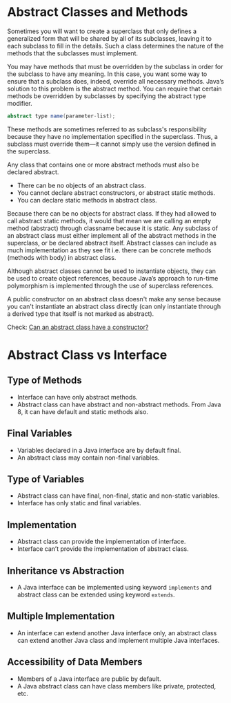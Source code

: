 # Abstract Classes and Methods

Sometimes you will want to create a superclass that only defines a generalized form that will be shared by all of its subclasses, leaving it to each subclass to fill in the details. Such a class determines the nature of the methods that the subclasses must implement.

You may have methods that must be overridden by the subclass in order for the subclass to have any meaning. In this case, you want some way to ensure that a subclass does, indeed, override all necessary methods. Java’s solution to this problem is the abstract method. You can require that certain methods be overridden by subclasses by specifying the abstract type modifier.

```java
abstract type name(parameter-list);
```

These methods are sometimes referred to as subclass's responsibility because they have no implementation specified in the superclass. Thus, a subclass must override them—it cannot simply use the version defined in the superclass.

Any class that contains one or more abstract methods must also be declared abstract.

- There can be no objects of an abstract class.
- You cannot declare abstract constructors, or abstract static methods.
- You can declare static methods in abstract class.

Because there can be no objects for abstract class. If they had allowed to call abstract static methods, it would that mean we are calling an empty method (abstract) through classname because it is static. Any subclass of an abstract class must either implement all of the abstract methods in the superclass, or be declared abstract itself. Abstract classes can include as much implementation as they see fit i.e. there can be concrete methods (methods with body) in abstract class.

Although abstract classes cannot be used to instantiate objects, they can be used to create object references, because Java’s approach to run-time polymorphism is implemented through the use of superclass references.

A public constructor on an abstract class doesn't make any sense because you can't instantiate an abstract class directly (can only instantiate through a derived type that itself is not marked as abstract).

Check: [Can an abstract class have a constructor?](https://stackoverflow.com/questions/260666/can-an-abstract-class-have-a-constructor)

# Abstract Class vs Interface

## Type of Methods

- Interface can have only abstract methods.
- Abstract class can have abstract and non-abstract methods. From Java 8, it can have default and static methods also.

## Final Variables

- Variables declared in a Java interface are by default final.
- An abstract class may contain non-final variables.

## Type of Variables

- Abstract class can have final, non-final, static and non-static variables.
- Interface has only static and final variables.

## Implementation

- Abstract class can provide the implementation of interface.
- Interface can’t provide the implementation of abstract class.

## Inheritance vs Abstraction

- A Java interface can be implemented using keyword `implements` and abstract class can be extended using keyword `extends`.

## Multiple Implementation

- An interface can extend another Java interface only, an abstract class can extend another Java class and implement multiple Java interfaces.

## Accessibility of Data Members

- Members of a Java interface are public by default.
- A Java abstract class can have class members like private, protected, etc.
